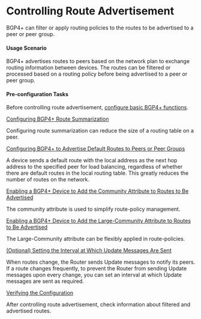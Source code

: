 Controlling Route Advertisement
===============================

BGP4+ can filter or apply routing policies to the routes to be advertised to a peer or peer group.

#### Usage Scenario

BGP4+ advertises routes to peers based on the network plan to exchange routing information between devices. The routes can be filtered or processed based on a routing policy before being advertised to a peer or peer group.


#### Pre-configuration Tasks

Before controlling route advertisement, [configure basic BGP4+ functions](dc_vrp_bgp6_cfg_0003.html).


[Configuring BGP4+ Route Summarization](../../../../software/nev8r10_vrpv8r16/user/vrp/dc_vrp_bgp6_cfg_0014.html)

Configuring route summarization can reduce the size of a routing table on a peer.

[Configuring BGP4+ to Advertise Default Routes to Peers or Peer Groups](../../../../software/nev8r10_vrpv8r16/user/vrp/dc_vrp_bgp6_cfg_0015.html)

A device sends a default route with the local address as the next hop address to the specified peer for load balancing, regardless of whether there are default routes in the local routing table. This greatly reduces the number of routes on the network.

[Enabling a BGP4+ Device to Add the Community Attribute to Routes to Be Advertised](../../../../software/nev8r10_vrpv8r16/user/vrp/dc_vrp_bgp6_cfg_0016.html)

The community attribute is used to simplify route-policy management.

[Enabling a BGP4+ Device to Add the Large-Community Attribute to Routes to Be Advertised](../../../../software/nev8r10_vrpv8r16/user/vrp/dc_vrp_bgp6_cfg_0047.html)

The Large-Community attribute can be flexibly applied in route-policies.

[(Optional) Setting the Interval at Which Update Messages Are Sent](../../../../software/nev8r10_vrpv8r16/user/vrp/dc_vrp_bgp6_cfg_0017.html)

When routes change, the Router sends Update messages to notify its peers. If a route changes frequently, to prevent the Router from sending Update messages upon every change, you can set an interval at which Update messages are sent as required.

[Verifying the Configuration](../../../../software/nev8r10_vrpv8r16/user/vrp/dc_vrp_bgp6_cfg_0018.html)

After controlling route advertisement, check information about filtered and advertised routes.